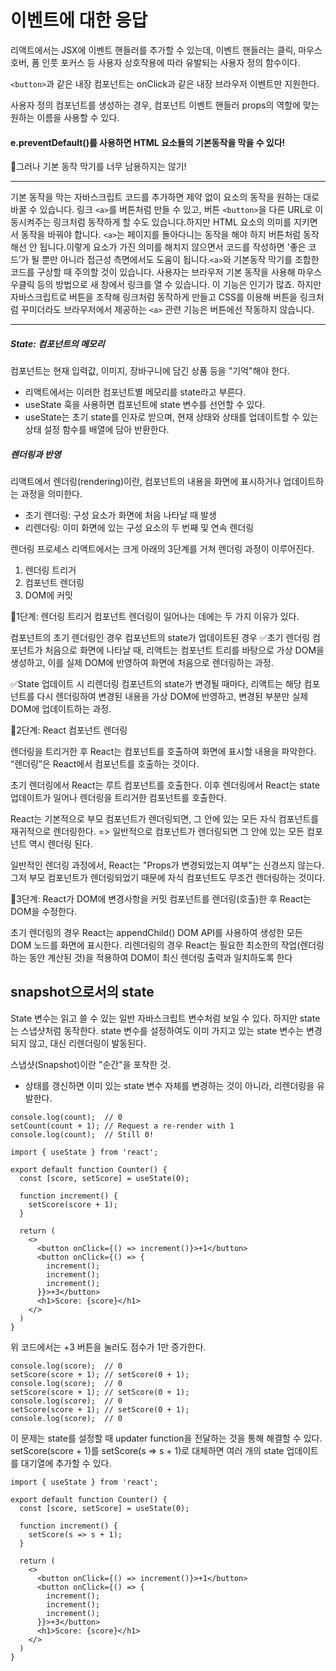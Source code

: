 # 이벤트에 대한 응답

리액트에서는 JSX에 이벤트 핸들러를 추가할 수 있는데, 이벤트 핸들러는 클릭, 마우스 호버, 폼 인풋 포커스 등 사용자 상호작용에 따라 유발되는 사용자 정의 함수이다.

`<button>`과 같은 내장 컴포넌트는 onClick과 같은 내장 브라우저 이벤트만 지원한다.

사용자 정의 컴포넌트를 생성하는 경우, 컴포넌트 이벤트 핸들러 props의 역할에 맞는 원하는 이름을 사용할 수 있다.

#### e.preventDefault()를 사용하면 HTML 요소들의 기본동작을 막을 수 있다!

🚨그러나 기본 동작 막기를 너무 남용하지는 않기!

---

기본 동작을 막는 자바스크립트 코드를 추가하면 제약 없이 요소의 동작을 원하는 대로 바꿀 수 있습니다. 링크 `<a>`를 버튼처럼 만들 수 있고, 버튼 `<button>`을 다른 URL로 이동시켜주는 링크처럼 동작하게 할 수도 있습니다.하지만 HTML 요소의 의미를 지키면서 동작을 바꿔야 합니다. `<a>`는 페이지를 돌아다니는 동작을 해야 하지 버튼처럼 동작해선 안 됩니다.이렇게 요소가 가진 의미를 해치지 않으면서 코드를 작성하면 '좋은 코드’가 될 뿐만 아니라 접근성 측면에서도 도움이 됩니다.`<a>`와 기본동작 막기를 조합한 코드를 구상할 때 주의할 것이 있습니다. 사용자는 브라우저 기본 동작을 사용해 마우스 우클릭 등의 방법으로 새 창에서 링크를 열 수 있습니다. 이 기능은 인기가 많죠. 하지만 자바스크립트로 버튼을 조작해 링크처럼 동작하게 만들고 CSS를 이용해 버튼을 링크처럼 꾸미더라도 브라우저에서 제공하는 `<a>` 관련 기능은 버튼에선 작동하지 않습니다.

---

##### State: 컴포넌트의 메모리

컴포넌트는 현재 입력값, 이미지, 장바구니에 담긴 상품 등을 "기억"해야 한다.

- 리액트에서는 이러한 컴포넌트별 메모리를 state라고 부른다.
- useState 훅을 사용하면 컴포넌트에 state 변수를 선언할 수 있다.
- useState는 초기 state를 인자로 받으며, 현재 상태와 상태를 업데이트할 수 있는 상태 설정 함수를 배열에 담아 반환한다.

##### 렌더링과 반영

리액트에서 렌더링(rendering)이란, 컴포넌트의 내용을 화면에 표시하거나 업데이트하는 과정을 의미한다.

- 초기 렌더링: 구성 요소가 화면에 처음 나타날 때 발생
- 리렌더링: 이미 화면에 있는 구성 요소의 두 번째 및 연속 렌더링

렌더링 프로세스
리액트에서는 크게 아래의 3단계를 거쳐 렌더링 과정이 이루어진다.

1. 렌더링 트리거
2. 컴포넌트 렌더링
3. DOM에 커밋

📌1단계: 렌더링 트리거
컴포넌트 렌더링이 일어나는 데에는 두 가지 이유가 있다.

컴포넌트의 초기 렌더링인 경우
컴포넌트의 state가 업데이트된 경우
✅초기 렌더링
컴포넌트가 처음으로 화면에 나타날 때, 리액트는 컴포넌트 트리를 바탕으로 가상 DOM을 생성하고, 이를 실제 DOM에 반영하여 화면에 처음으로 렌더링하는 과정.

✅State 업데이트 시 리렌더링
컴포넌트의 state가 변경될 때마다, 리액트는 해당 컴포넌트를 다시 렌더링하여 변경된 내용을 가상 DOM에 반영하고, 변경된 부분만 실제 DOM에 업데이트하는 과정.

📌2단계: React 컴포넌트 렌더링

렌더링을 트리거한 후 React는 컴포넌트를 호출하여 화면에 표시할 내용을 파악한다. “렌더링”은 React에서 컴포넌트를 호출하는 것이다.

초기 렌더링에서 React는 루트 컴포넌트를 호출한다.
이후 렌더링에서 React는 state 업데이트가 일어나 렌더링을 트리거한 컴포넌트를 호출한다.

React는 기본적으로 부모 컴포넌트가 렌더링되면, 그 안에 있는 모든 자식 컴포넌트를 재귀적으로 렌더링한다. => 일반적으로 컴포넌트가 렌더링되면 그 안에 있는 모든 컴포넌트 역시 렌더링 된다.

일반적인 렌더링 과정에서, React는 "Props가 변경되었는지 여부"는 신경쓰지 않는다. 그저 부모 컴포넌트가 렌더링되었기 때문에 자식 컴포넌트도 무조건 렌더링하는 것이다.

📌3단계: React가 DOM에 변경사항을 커밋
컴포넌트를 렌더링(호출)한 후 React는 DOM을 수정한다.

초기 렌더링의 경우 React는 appendChild() DOM API를 사용하여 생성한 모든 DOM 노드를 화면에 표시한다.
리렌더링의 경우 React는 필요한 최소한의 작업(렌더링하는 동안 계산된 것)을 적용하여 DOM이 최신 렌더링 출력과 일치하도록 한다

## snapshot으로서의 state

State 변수는 읽고 쓸 수 있는 일반 자바스크립트 변수처럼 보일 수 있다. 하지만 state는 스냅샷처럼 동작한다. state 변수를 설정하여도 이미 가지고 있는 state 변수는 변경되지 않고, 대신 리렌더링이 발동된다.

스냅샷(Snapshot)이란 "순간"을 포착한 것.

- 상태를 갱신하면 이미 있는 state 변수 자체를 변경하는 것이 아니라, 리렌더링을 유발한다.

```
console.log(count);  // 0
setCount(count + 1); // Request a re-render with 1
console.log(count);  // Still 0!
```

```
import { useState } from 'react';

export default function Counter() {
  const [score, setScore] = useState(0);

  function increment() {
    setScore(score + 1);
  }

  return (
    <>
      <button onClick={() => increment()}>+1</button>
      <button onClick={() => {
        increment();
        increment();
        increment();
      }}>+3</button>
      <h1>Score: {score}</h1>
    </>
  )
}
```

위 코드에서는 +3 버튼을 눌러도 점수가 1만 증가한다.

```
console.log(score);  // 0
setScore(score + 1); // setScore(0 + 1);
console.log(score);  // 0
setScore(score + 1); // setScore(0 + 1);
console.log(score);  // 0
setScore(score + 1); // setScore(0 + 1);
console.log(score);  // 0
```

이 문제는 state를 설정할 때 updater function을 전달하는 것을 통해 해결할 수 있다. setScore(score + 1)를 setScore(s => s + 1)로 대체하면 여러 개의 state 업데이트를 대기열에 추가할 수 있다.

```
import { useState } from 'react';

export default function Counter() {
  const [score, setScore] = useState(0);

  function increment() {
    setScore(s => s + 1);
  }

  return (
    <>
      <button onClick={() => increment()}>+1</button>
      <button onClick={() => {
        increment();
        increment();
        increment();
      }}>+3</button>
      <h1>Score: {score}</h1>
    </>
  )
}
```

